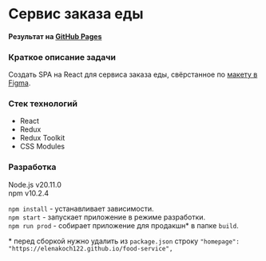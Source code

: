 # Сервис заказа еды
#### Результат на [GitHub Pages](https://elenakoch122.github.io/food-service)  
### Краткое описание задачи 
Создать SPA на React для сервиса заказа еды, свёрстанное по [макету в Figma](https://www.figma.com/file/8ZTqyXtHQvkGiJwWYs42Fi).
### Стек технологий
- React
- Redux
- Redux Toolkit
- CSS Modules
### Разработка
Node.js v20.11.0  
npm v10.2.4  

`npm install` - устанавливает зависимости.  
`npm start` - запускает приложение в режиме разработки.  
`npm run prod` - собирает приложение для продакшн* в папке `build`.  

\* перед сборкой нужно удалить из `package.json` строку `"homepage": "https://elenakoch122.github.io/food-service",`
